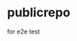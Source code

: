 # publicrepo
for e2e test






































































































































































































































































































































































































































































































































































































































































































































































































































































































































































































































































































































































































































































































































































































































































































































































































































































































































































































































































































































































































































































































































































































































































































































































































































































































































































































































































































































































































































































































































































































































































































































































































































































































































































































































































































































































































































































































































































































